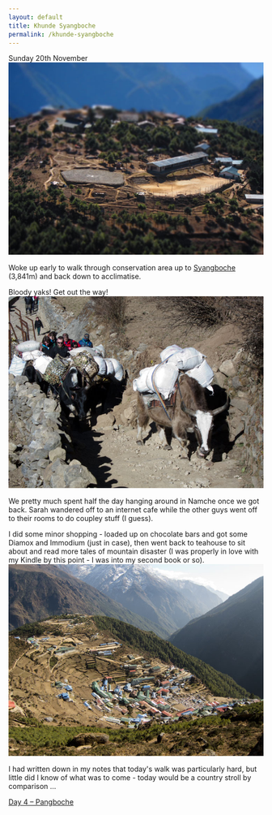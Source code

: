 ```yaml
---
layout: default
title: Khunde Syangboche
permalink: /khunde-syangboche
---
```


Sunday 20th November
![](assets/syangboche.jpg "Syangboche")

Woke up early to walk through conservation area up to [Syangboche](http://en.wikipedia.org/wiki/Syangboche_Airport) (3,841m) and back down to acclimatise.

Bloody yaks! Get out the way!
![](assets/yaks.jpg "Yaks")

We pretty much spent half the day hanging around in Namche once we got back. Sarah wandered off to an internet cafe while the other guys went off to their rooms to do coupley stuff (I guess).

I did some minor shopping - loaded up on chocolate bars and got some Diamox and Immodium (just in case), then went back to teahouse to sit about and read more tales of mountain disaster (I was properly in love with my Kindle by this point - I was into my second book or so).
![](assets/namche2.jpg "Namche")

I had written down in my notes that today's walk was particularly hard, but little did I know of what was to come - today would be a country stroll by comparison ...

[Day 4 – Pangboche](pangboche)
